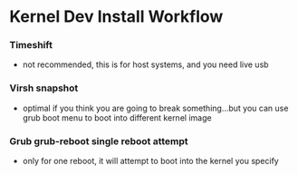 # Kernel Dev Install Workflow

### Timeshift
- not recommended, this is for host systems, and you need live usb

### Virsh snapshot
- optimal if you think you are going to break something...but you can use grub boot menu to boot into different kernel image

### Grub grub-reboot single reboot attempt
- only for one reboot, it will attempt to boot into the kernel you specify
